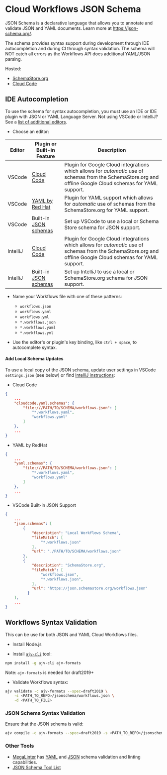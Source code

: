 # Cloud Workflows JSON Schema

JSON Schema is a declarative language that allows you to annotate and validate JSON and YAML documents. Learn more at https://json-schema.org/.

The schema provides syntax support during development through IDE autocompletion and during CI through syntax validation. The schema will NOT catch all errors as the Workflows API does additional YAML/JSON parsing.

Hosted:
*   [SchemaStore.org](https://www.schemastore.org/json/)
*   [Cloud Code](https://cloud.google.com/code)

## IDE Autocompletion

To use the schema for syntax autocompletion, you must use an IDE or IDE plugin with JSON or YAML Language Server. Not using VSCode or IntelliJ? See a [list of additional editors](https://json-schema.org/implementations.html#editors).

* Choose an editor:

| Editor | Plugin or Built-in Feature | Description |
| --- | - | -|
| VSCode | [Cloud Code](https://cloud.google.com/code) | Plugin for Google Cloud integrations which allows for *automatic* use of schemas from the SchemaStore.org and offline Google Cloud schemas for YAML support.|
| VSCode | [YAML by Red Hat](https://marketplace.visualstudio.com/items?itemName=redhat.vscode-yaml) | Plugin for YAML support which allows for *automatic* use of schemas from the SchemaStore.org for YAML support. |
| VSCode | Built-in [JSON schemas](https://code.visualstudio.com/docs/languages/json#_json-schemas-and-settings) | Set up VSCode to use a local or Schema Store schema for JSON support. |
| IntelliJ | [Cloud Code](https://cloud.google.com/code) | Plugin for Google Cloud integrations which allows for *automatic* use of schemas from the SchemaStore.org and offline Google Cloud schemas for YAML support. |
| IntelliJ | Built-in [JSON schemas](https://www.jetbrains.com/help/idea/json.html#ws_json_using_schemas) | Set up IntelliJ to use a local or SchemaStore.org schema for JSON support. |

* Name your Workflows file with one of these patterns:

    - `workflows.json`
    - `workflows.yaml`
    - `workflows.yml`
    - `*.workflows.json`
    - `*.workflows.yaml`
    - `*.workflows.yml`

* Use the editor's or plugin's key binding, like `ctrl + space`, to autocomplete syntax.

#### Add Local Schema Updates

To use a local copy of the JSON schema, update user settings in VSCode `settings.json` (see below) or find [IntelliJ instructions](https://www.jetbrains.com/help/idea/json.html#ws_json_schema_add_custom):

* Cloud Code
```json
{
    ...
    "cloudcode.yaml.schemas": {
        "file:///PATH/TO/SCHEMA/workflows.json": [
            "*.workflows.yaml",
            "workflows.yaml"
        ]
    },
    ...
}
```

* YAML by RedHat
```json
{
    ...
    "yaml.schemas": {
        "file:///PATH/TO/SCHEMA/workflows.json": [
            "*.workflows.yaml",
            "workflows.yaml"
        ]
    },
    ...
}
```

* VSCode Built-in JSON Support
```json
{
    ...
    "json.schemas": [
        {
            "description": "Local Workflows Schema",
            "fileMatch": [
                "*.workflows.json"
            ],
            "url": "./PATH/TO/SCHEMA/workflows.json"
        },
        {
            "description": "SchemaStore.org",
            "fileMatch": [
                "workflows.json",
                "*.workflows.json",
            ],
            "url": "https://json.schemastore.org/workflows.json"
          }
    ],
    ...
}
```

## Workflows Syntax Validation

This can be use for both JSON and YAML Cloud Workflows files.

* Install Node.js

* Install [`ajv-cli`](https://www.npmjs.com/package/ajv-cli) tool:

```sh
npm install -g ajv-cli ajv-formats
```

Note: `ajv-formats` is needed for draft2019+

* Validate Workflows syntax:

```sh
ajv validate -c ajv-formats --spec=draft2019 \
    -s <PATH_TO_REPO>/jsonschema/workflows.json \
    -d <PATH_TO_FILE>
```

### JSON Schema Syntax Validation

Ensure that the JSON schema is valid:

```sh
ajv compile -c ajv-formats --spec=draft2019 -s <PATH_TO_REPO>/jsonschema/workflows.json
```

### Other Tools

* [MegaLinter](https://megalinter.io/latest/) has [YAML](https://megalinter.io/latest/descriptors/yaml_v8r/) and [JSON](https://megalinter.io/latest/descriptors/json_v8r/)
schema validation and linting capabilities.
* [JSON Schema Tool List](https://json-schema.org/implementations.html)